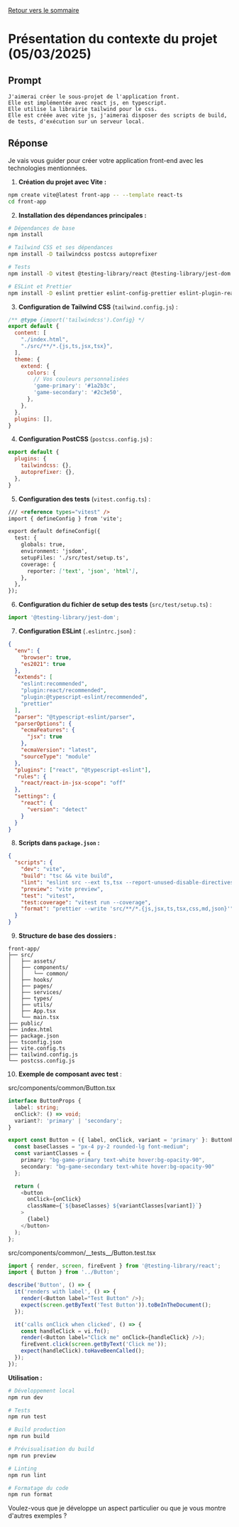 [Retour vers le sommaire](sommaire.md)

# Présentation du contexte du projet (05/03/2025)
## Prompt
```
J'aimerai créer le sous-projet de l'application front. 
Elle est implémentée avec react js, en typescript. 
Elle utilise la librairie tailwind pour le css.
Elle est créée avec vite js, j'aimerai disposer des scripts de build, de tests, d'exécution sur un serveur local.
```

## Réponse

Je vais vous guider pour créer votre application front-end avec les technologies mentionnées.

1. **Création du projet avec Vite :**
```bash
npm create vite@latest front-app -- --template react-ts
cd front-app
```
2. **Installation des dépendances principales :**
```bash
# Dépendances de base
npm install

# Tailwind CSS et ses dépendances
npm install -D tailwindcss postcss autoprefixer

# Tests
npm install -D vitest @testing-library/react @testing-library/jest-dom jsdom

# ESLint et Prettier
npm install -D eslint prettier eslint-config-prettier eslint-plugin-react @typescript-eslint/eslint-plugin @typescript-eslint/parser
```
3. **Configuration de Tailwind CSS** (`tailwind.config.js`) :
```javascript
/** @type {import('tailwindcss').Config} */
export default {
  content: [
    "./index.html",
    "./src/**/*.{js,ts,jsx,tsx}",
  ],
  theme: {
    extend: {
      colors: {
        // Vos couleurs personnalisées
        'game-primary': '#1a2b3c',
        'game-secondary': '#2c3e50',
      },
    },
  },
  plugins: [],
}
```
4. **Configuration PostCSS** (`postcss.config.js`) :
```javascript
export default {
  plugins: {
    tailwindcss: {},
    autoprefixer: {},
  },
}
```
5. **Configuration des tests** (`vitest.config.ts`) :
```typescript:prompts-ia/2025-03-07-creation-du-projet-frontend.md
/// <reference types="vitest" />
import { defineConfig } from 'vite';

export default defineConfig({
  test: {
    globals: true,
    environment: 'jsdom',
    setupFiles: './src/test/setup.ts',
    coverage: {
      reporter: ['text', 'json', 'html'],
    },
  },
});
```
6. **Configuration du fichier de setup des tests** (`src/test/setup.ts`) :
```typescript
import '@testing-library/jest-dom';
```
7. **Configuration ESLint** (`.eslintrc.json`) :
```json
{
  "env": {
    "browser": true,
    "es2021": true
  },
  "extends": [
    "eslint:recommended",
    "plugin:react/recommended",
    "plugin:@typescript-eslint/recommended",
    "prettier"
  ],
  "parser": "@typescript-eslint/parser",
  "parserOptions": {
    "ecmaFeatures": {
      "jsx": true
    },
    "ecmaVersion": "latest",
    "sourceType": "module"
  },
  "plugins": ["react", "@typescript-eslint"],
  "rules": {
    "react/react-in-jsx-scope": "off"
  },
  "settings": {
    "react": {
      "version": "detect"
    }
  }
}
```
8. **Scripts dans `package.json` :**
```json
{
  "scripts": {
    "dev": "vite",
    "build": "tsc && vite build",
    "lint": "eslint src --ext ts,tsx --report-unused-disable-directives --max-warnings 0",
    "preview": "vite preview",
    "test": "vitest",
    "test:coverage": "vitest run --coverage",
    "format": "prettier --write 'src/**/*.{js,jsx,ts,tsx,css,md,json}'"
  }
}
```
9. **Structure de base des dossiers :**
```
front-app/
├── src/
│   ├── assets/
│   ├── components/
│   │   └── common/
│   ├── hooks/
│   ├── pages/
│   ├── services/
│   ├── types/
│   ├── utils/
│   ├── App.tsx
│   └── main.tsx
├── public/
├── index.html
├── package.json
├── tsconfig.json
├── vite.config.ts
├── tailwind.config.js
└── postcss.config.js
```

10. **Exemple de composant avec test** :

src/components/common/Button.tsx
```typescript
interface ButtonProps {
  label: string;
  onClick?: () => void;
  variant?: 'primary' | 'secondary';
}

export const Button = ({ label, onClick, variant = 'primary' }: ButtonProps) => {
  const baseClasses = "px-4 py-2 rounded-lg font-medium";
  const variantClasses = {
    primary: "bg-game-primary text-white hover:bg-opacity-90",
    secondary: "bg-game-secondary text-white hover:bg-opacity-90"
  };

  return (
    <button
      onClick={onClick}
      className={`${baseClasses} ${variantClasses[variant]}`}
    >
      {label}
    </button>
  );
};
```
src/components/common/\_\_tests\_\_/Button.test.tsx
```typescript
import { render, screen, fireEvent } from '@testing-library/react';
import { Button } from '../Button';

describe('Button', () => {
  it('renders with label', () => {
    render(<Button label="Test Button" />);
    expect(screen.getByText('Test Button')).toBeInTheDocument();
  });

  it('calls onClick when clicked', () => {
    const handleClick = vi.fn();
    render(<Button label="Click me" onClick={handleClick} />);
    fireEvent.click(screen.getByText('Click me'));
    expect(handleClick).toHaveBeenCalled();
  });
});
```
**Utilisation :**
```bash
# Développement local
npm run dev

# Tests
npm run test

# Build production
npm run build

# Prévisualisation du build
npm run preview

# Linting
npm run lint

# Formatage du code
npm run format
```

Voulez-vous que je développe un aspect particulier ou que je vous montre d'autres exemples ?